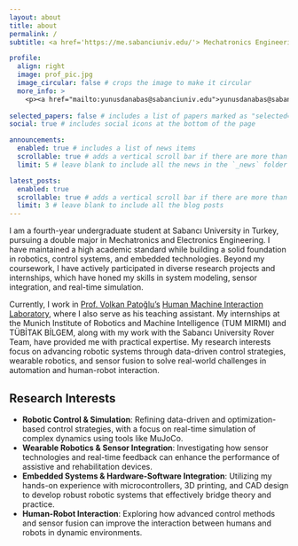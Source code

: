 ```yaml
---
layout: about
title: about
permalink: /
subtitle: <a href='https://me.sabanciuniv.edu/'> Mechatronics Engineering / Electronics Engineering Double Major - Sabanci University</a>

profile:
  align: right
  image: prof_pic.jpg
  image_circular: false # crops the image to make it circular
  more_info: >
    <p><a href="mailto:yunusdanabas@sabanciuniv.edu">yunusdanabas@sabanciuniv.edu</a></p>
  
selected_papers: false # includes a list of papers marked as "selected={true}"
social: true # includes social icons at the bottom of the page

announcements:
  enabled: true # includes a list of news items
  scrollable: true # adds a vertical scroll bar if there are more than 3 news items
  limit: 5 # leave blank to include all the news in the `_news` folder

latest_posts:
  enabled: true
  scrollable: true # adds a vertical scroll bar if there are more than 3 new posts items
  limit: 3 # leave blank to include all the blog posts
---
```


I am a fourth-year undergraduate student at Sabancı University in Turkey, pursuing a double major in Mechatronics and Electronics Engineering. I have maintained a high academic standard while building a solid foundation in robotics, control systems, and embedded technologies. Beyond my coursework, I have actively participated in diverse research projects and internships, which have honed my skills in system modeling, sensor integration, and real-time simulation.

Currently, I work in [Prof. Volkan Patoğlu’s](https://scholar.google.com.tr/citations?user=McT4RRAAAAAJ&hl=tr) [Human Machine Interaction Laboratory](https://hmi.sabanciuniv.edu/), where I also serve as his teaching assistant. My internships at the Munich Institute of Robotics and Machine Intelligence (TUM MIRMI) and TÜBİTAK BİLGEM, along with my work with the Sabancı University Rover Team, have provided me with practical expertise. My research interests focus on advancing robotic systems through data-driven control strategies, wearable robotics, and sensor fusion to solve real-world challenges in automation and human-robot interaction.

## Research Interests

- **Robotic Control & Simulation**: Refining data-driven and optimization-based control strategies, with a focus on real-time simulation of complex dynamics using tools like MuJoCo.  
- **Wearable Robotics & Sensor Integration**: Investigating how sensor technologies and real-time feedback can enhance the performance of assistive and rehabilitation devices.  
- **Embedded Systems & Hardware-Software Integration**: Utilizing my hands-on experience with microcontrollers, 3D printing, and CAD design to develop robust robotic systems that effectively bridge theory and practice.  
- **Human-Robot Interaction**: Exploring how advanced control methods and sensor fusion can improve the interaction between humans and robots in dynamic environments.
